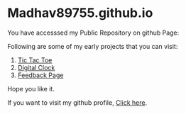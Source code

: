 # Madhav89755.github.io
You have accesssed my Public Repository on github Page:

Following are some of my early projects that you can visit:

1. <a href="https://madhav89755.github.io/tic%20tac%20toe/ticTacToe.html">Tic Tac Toe</a>
2. <a href="https://madhav89755.github.io/digitalClock/index.html">Digital Clock</a>
3. <a href="https://madhav89755.github.io/HB_FEEDBACK/Index.html">Feedback Page</a>

Hope you like it.

If you want to visit my github profile, <a href="https://github.com/Madhav89755">Click here</a>.
